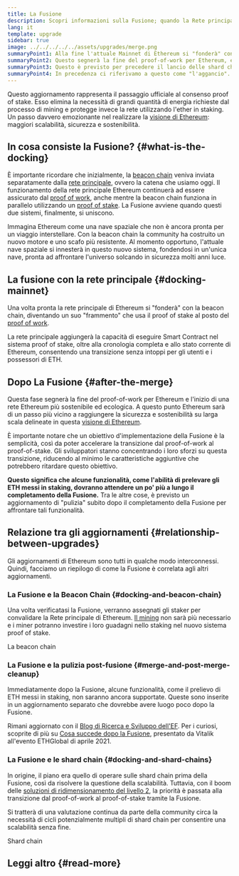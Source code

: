 ```yaml
---
title: La Fusione
description: Scopri informazioni sulla Fusione; quando la Rete principale di Ethereum si unisce al sistema di proof-of-stake coordinato della Beacon Chain.
lang: it
template: upgrade
sidebar: true
image: ../../../../../assets/upgrades/merge.png
summaryPoint1: Alla fine l'attuale Mainnet di Ethereum si "fonderà" con il sistema proof-of-stake della Beacon Chain.
summaryPoint2: Questo segnerà la fine del proof-of-work per Ethereum, e la completa transizione al proof-of-stake.
summaryPoint3: Questo è previsto per precedere il lancio delle shard chains.
summaryPoint4: In precedenza ci riferivamo a questo come "l'aggancio".
---
```


<UpgradeStatus dateKey="page-upgrades-merge-date">
  Questo aggiornamento rappresenta il passaggio ufficiale al consenso proof of stake. Esso elimina la necessità di grandi quantità di energia richieste dal processo di mining e protegge invece la rete utilizzando l'ether in staking. Un passo davvero emozionante nel realizzare la <a href="/upgrades/vision/">visione di Ethereum</a>: maggiori scalabilità, sicurezza e sostenibilità.
</UpgradeStatus>

## In cosa consiste la Fusione? {#what-is-the-docking}

È importante ricordare che inizialmente, la [beacon chain](/upgrades/beacon-chain/) veniva inviata separatamente dalla [rete principale](/glossary/#mainnet), ovvero la catena che usiamo oggi. Il funzionamento della rete principale Ethereum continuerà ad essere assicurato dal [proof of work](/developers/docs/consensus-mechanisms/pow/), anche mentre la beacon chain funziona in parallelo utilizzando un [proof of stake](/developers/docs/consensus-mechanisms/pos/). La Fusione avviene quando questi due sistemi, finalmente, si uniscono.

Immagina Ethereum come una nave spaziale che non è ancora pronta per un viaggio interstellare. Con la beacon chain la community ha costruito un nuovo motore e uno scafo più resistente. Al momento opportuno, l'attuale nave spaziale si innesterà in questo nuovo sistema, fondendosi in un'unica nave, pronta ad affrontare l'universo solcando in sicurezza molti anni luce.

## La fusione con la rete principale {#docking-mainnet}

Una volta pronta la rete principale di Ethereum si "fonderà" con la beacon chain, diventando un suo "frammento" che usa il proof of stake al posto del [proof of work](/developers/docs/consensus-mechanisms/pow/).

La rete principale aggiungerà la capacità di eseguire Smart Contract nel sistema proof of stake, oltre alla cronologia completa e allo stato corrente di Ethereum, consentendo una transizione senza intoppi per gli utenti e i possessori di ETH.

## Dopo La Fusione {#after-the-merge}

Questa fase segnerà la fine del proof-of-work per Ethereum e l'inizio di una rete Ethereum più sostenibile ed ecologica. A questo punto Ethereum sarà di un passo più vicino a raggiungere la sicurezza e sostenibilità su larga scala delineate in questa [visione di Ethereum](/upgrades/vision/).

È importante notare che un obiettivo d'implementazione della Fusione è la semplicità, così da poter accelerare la transizione dal proof-of-work al proof-of-stake. Gli sviluppatori stanno concentrando i loro sforzi su questa transizione, riducendo al minimo le caratteristiche aggiuntive che potrebbero ritardare questo obiettivo.

**Questo significa che alcune funzionalità, come l'abilità di prelevare gli ETH messi in staking, dovranno attendere un po' più a lungo il completamento della Fusione.** Tra le altre cose, è previsto un aggiornamento di "pulizia" subito dopo il completamento della Fusione per affrontare tali funzionalità.

## Relazione tra gli aggiornamenti {#relationship-between-upgrades}

Gli aggiornamenti di Ethereum sono tutti in qualche modo interconnessi. Quindi, facciamo un riepilogo di come la Fusione è correlata agli altri aggiornamenti.

### La Fusione e la Beacon Chain {#docking-and-beacon-chain}

Una volta verificatasi la Fusione, verranno assegnati gli staker per convalidare la Rete principale di Ethereum. [Il mining](/developers/docs/consensus-mechanisms/pow/mining/) non sarà più necessario e i miner potranno investire i loro guadagni nello staking nel nuovo sistema proof of stake.

<ButtonLink to="/upgrades/beacon-chain/">
  La beacon chain
</ButtonLink>

### La Fusione e la pulizia post-fusione {#merge-and-post-merge-cleanup}

Immediatamente dopo la Fusione, alcune funzionalità, come il prelievo di ETH messi in staking, non saranno ancora supportate. Queste sono inserite in un aggiornamento separato che dovrebbe avere luogo poco dopo la Fusione.

Rimani aggiornato con il [Blog di Ricerca e Sviluppo dell'EF](https://blog.ethereum.org/category/research-and-development/). Per i curiosi, scoprite di più su [Cosa succede dopo la Fusione](https://youtu.be/7ggwLccuN5s?t=101), presentato da Vitalik all'evento ETHGlobal di aprile 2021.

### La Fusione e le shard chain {#docking-and-shard-chains}

In origine, il piano era quello di operare sulle shard chain prima della Fusione, così da risolvere la questione della scalabilità. Tuttavia, con il boom delle [soluzioni di ridimensionamento del livello 2](/developers/docs/scaling/#layer-2-scaling), la priorità è passata alla transizione dal proof-of-work al proof-of-stake tramite la Fusione.

Si tratterà di una valutazione continua da parte della community circa la necessità di cicli potenzialmente multipli di shard chain per consentire una scalabilità senza fine.

<ButtonLink to="/upgrades/shard-chains/">
  Shard chain
</ButtonLink>

## Leggi altro {#read-more}

<MergeArticleList />
